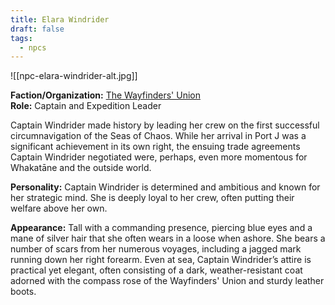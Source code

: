 ```yaml
---
title: Elara Windrider
draft: false
tags:
  - npcs
---
```

![[npc-elara-windrider-alt.jpg]]

**Faction/Organization:** [The Wayfinders' Union](the-wayfinders-union.md)<br>
**Role:** Captain and Expedition Leader

Captain Windrider made history by leading her crew on the first successful circumnavigation of the Seas of Chaos. While her arrival in Port J was a significant achievement in its own right, the ensuing trade agreements Captain Windrider negotiated were, perhaps, even more momentous for Whakatāne and the outside world.

**Personality:** Captain Windrider is determined and ambitious and known for her strategic mind. She is deeply loyal to her crew, often putting their welfare above her own.

**Appearance:** Tall with a commanding presence, piercing blue eyes and a mane of silver hair that she often wears in a loose when ashore. She bears a number of scars from her numerous voyages, including a jagged mark running down her right forearm. Even at sea, Captain Windrider’s attire is practical yet elegant, often consisting of a dark, weather-resistant coat adorned with the compass rose of the Wayfinders' Union and sturdy leather boots.